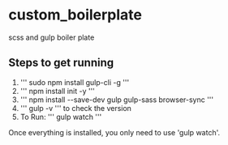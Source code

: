 # custom_boilerplate
scss and gulp boiler plate

## Steps to get running

1. ''' sudo npm install gulp-cli -g '''
2. ''' npm install init -y '''
3. ''' npm install --save-dev gulp gulp-sass browser-sync '''
  1. ''' gulp -v ''' to check the version
4. To Run: ''' gulp watch '''

Once everything is installed, you only need to use 'gulp watch'.
